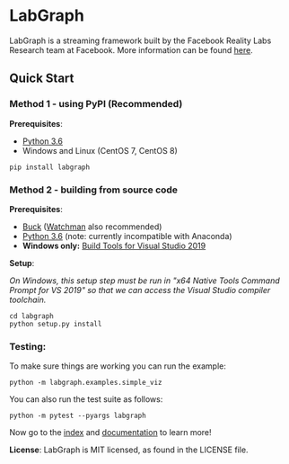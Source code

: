 # LabGraph

LabGraph is a streaming framework built by the Facebook Reality Labs Research team at Facebook. More information can be found [here](docs/index.md).

## Quick Start

### Method 1 - using PyPI (Recommended)

**Prerequisites**:
- [Python 3.6](https://www.python.org/downloads/release/python-368/)
- Windows and Linux (CentOS 7, CentOS 8)

```
pip install labgraph
```

### Method 2 - building from source code

**Prerequisites**:

- [Buck](https://buck.build/setup/getting_started.html) ([Watchman](https://facebook.github.io/watchman/docs/install) also recommended)
- [Python 3.6](https://www.python.org/downloads/release/python-368/) (note: currently incompatible with Anaconda)
- **Windows only:** [Build Tools for Visual Studio 2019](https://visualstudio.microsoft.com/downloads/#build-tools-for-visual-studio-2019)

**Setup**:

*On Windows, this setup step must be run in "x64 Native Tools Command Prompt for VS 2019" so that we can access the Visual Studio compiler toolchain.*

```
cd labgraph
python setup.py install
```

### Testing:

To make sure things are working you can run the example:

```
python -m labgraph.examples.simple_viz
```

You can also run the test suite as follows:

```
python -m pytest --pyargs labgraph
```

Now go to the [index](docs/index.md) and [documentation](docs/) to learn more!


**License**:
LabGraph is MIT licensed, as found in the LICENSE file.
